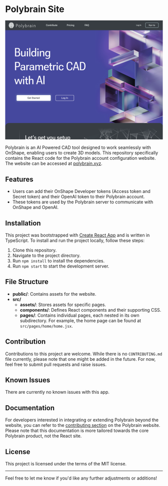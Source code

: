# Polybrain Site

![alt text](screenshot.png)

Polybrain is an AI Powered CAD tool designed to work seamlessly with OnShape, enabling users to create 3D models. This repository specifically contains the React code for the Polybrain account configuration website. The website can be accessed at [polybrain.xyz](https://polybrain.xyz).

## Features

- Users can add their OnShape Developer tokens (Access token and Secret token) and their OpenAI token to their Polybrain account.
- These tokens are used by the Polybrain server to communicate with OnShape and OpenAI.

## Installation

This project was bootstrapped with [Create React App](https://github.com/facebook/create-react-app) and is written in TypeScript. To install and run the project locally, follow these steps:

1. Clone this repository.
2. Navigate to the project directory.
3. Run `npm install` to install the dependencies.
4. Run `npm start` to start the development server.

## File Structure

- **public/**: Contains assets for the website.
- **src/**
  - **assets/**: Stores assets for specific pages.
  - **components/**: Defines React components and their supporting CSS.
  - **pages/**: Contains individual pages, each nested in its own subdirectory. For example, the home page can be found at `src/pages/home/home.jsx`.

## Contribution

Contributions to this project are welcome. While there is no `CONTRIBUTING.md` file currently, please note that one might be added in the future. For now, feel free to submit pull requests and raise issues.

## Known Issues

There are currently no known issues with this app.

## Documentation

For developers interested in integrating or extending Polybrain beyond the website, you can refer to the [contributing section](https://polybrain.xyz/contributing) on the Polybrain website. Please note that this documentation is more tailored towards the core Polybrain product, not the React site.

## License

This project is licensed under the terms of the MIT license.

---

Feel free to let me know if you'd like any further adjustments or additions!